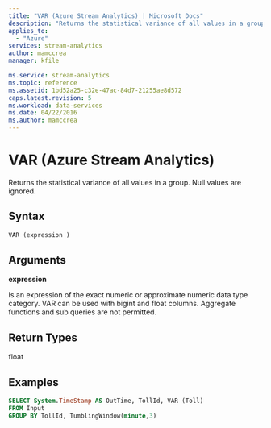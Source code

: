 ```yaml
---
title: "VAR (Azure Stream Analytics) | Microsoft Docs"
description: "Returns the statistical variance of all values in a group."
applies_to: 
  - "Azure"
services: stream-analytics
author: mamccrea
manager: kfile

ms.service: stream-analytics
ms.topic: reference
ms.assetid: 1bd52a25-c32e-47ac-84d7-21255ae8d572
caps.latest.revision: 5
ms.workload: data-services
ms.date: 04/22/2016
ms.author: mamccrea
---
```

# VAR (Azure Stream Analytics)
  Returns the statistical variance of all values in a group. Null values are ignored.  
  
 ## Syntax  
  
```SQL   
VAR (expression )  
```  
  
## Arguments  
 **expression**  
  
 Is an expression of the exact numeric or approximate numeric data type category. VAR can be used with bigint and float columns. Aggregate functions and sub queries are not permitted.  
  
## Return Types  
 float  
  
## Examples  
  
```SQL  
SELECT System.TimeStamp AS OutTime, TollId, VAR (Toll)   
FROM Input  
GROUP BY TollId, TumblingWindow(minute,3)  
  
```  
  
  
